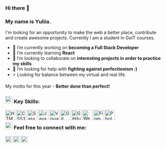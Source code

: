 ### Hi there 👋

<!--
**yu1iia/yu1iia** is a ✨ _special_ ✨ repository because its `README.md` (this file) appears on your GitHub profile.-->

### My name is Yuliia.

I'm looking for an opportunity to make the web a better place, contribute and create awesome projects.
Currently I am a student in GoIT courses.

- 🔭 I’m currently working on **becoming a Full Stack Developer**
- 🌱 I’m currently learning **React**
- 👯 I’m looking to collaborate on **interesting projects in order to practice my skills**
- 🤔 I’m looking for help with **fighting against perfectionism :)**
- ⚡ Looking for balance between my virtual and real life.

My motto for this year - **Better done than perfect!**

### <img src="https://emojis.slackmojis.com/emojis/images/1616310538/22629/arrow_right.gif?1616310538" width="23"/> Key Skills:

<img align="left" alt="HTML5" width="32px" src="https://emojis.slackmojis.com/emojis/images/1470343792/719/html5.png?1470343792"/>

<img align="left" alt="CSS3" width="32px" src="https://emojis.slackmojis.com/emojis/images/1497185511/2411/css.jpg?1497185511"/>

<img align="left" alt="Sass" width="32px" src="https://emojis.slackmojis.com/emojis/images/1470342476/703/sass.png?1470342476"/>

<img align="left" alt="JavaScript" width="32px" src="https://emojis.slackmojis.com/emojis/images/1450441296/151/javascript.png?1450441296" />

<img align="left" alt="Visual Studio Code" width="32px" src="https://emojis.slackmojis.com/emojis/images/1588895440/8944/vscode.png?1588895440" />

<img align="left" alt="Git" width="32px" src="https://emojis.slackmojis.com/emojis/images/1501021339/341/git.png?1501021339" />

<img align="left" alt="GitHub" width="32px" src="https://emojis.slackmojis.com/emojis/images/1450822151/257/github.png?1450822151" />

<img align="left" alt="WebPack" width="32px" src="https://emojis.slackmojis.com/emojis/images/1582552884/7887/webpack.png?1582552884" />

<img align="left" alt="Figma" width="32px" src="https://emojis.slackmojis.com/emojis/images/1561512161/5893/figma.png?1561512161" />

<img align="left" alt="Photoshop" width="32px" src="https://emojis.slackmojis.com/emojis/images/1569937346/6585/photoshop.png?1569937346" />

<br/>

### <img src="https://emojis.slackmojis.com/emojis/images/1616310538/22629/arrow_right.gif?1616310538" width="23"/> Feel free to connect with me:

[<img align="left" alt="yuliiaburko | Instagram" width="22px" src="https://emojis.slackmojis.com/emojis/images/1450319444/38/gmail.png?1450319444" />][gmail]
[<img align="left" alt="yuliiaburko | LinkedIn" width="22px" src="https://emojis.slackmojis.com/emojis/images/1470343326/711/linkedin.png?1470343326" />][linkedin]
[<img align="left" alt="yuliiaburko | Instagram" width="22px" src="https://emojis.slackmojis.com/emojis/images/1538061120/4724/telegram.png?1538061120" />][telegram]

<!-- [<img align="left" alt="" width="22px" src="https://emojis.slackmojis.com/emojis/images/1467306728/632/instagram.png?1467306728" />][instagram] -->

<!-- [<img align="left" alt="codeSTACKr.com" width="22px" src="https://emojis.slackmojis.com/emojis/images/1571911709/6804/globe.png?1571911709" />][website] -->

<!-- [website]: https:// сверстать резюме -->
<!-- [instagram]: https://www.instagram.com/ -->

[linkedin]: https://www.linkedin.com/in/yuliia-burko/
[telegram]: https://t.me/yuliia_burko
[gmail]: mailto:yuliia.burkoa@gmail.com
